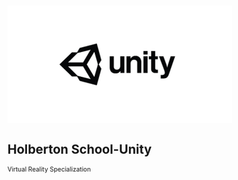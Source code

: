 ![](https://github.com/alzheimeer/holbertonschool-unity/blob/master/unity.jpg)
# Holberton School-Unity
Virtual Reality Specialization
